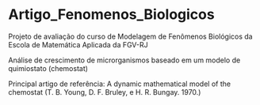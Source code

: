 # Artigo_Fenomenos_Biologicos
Projeto de avaliação do curso de Modelagem de Fenômenos Biológicos da Escola de Matemática Aplicada da FGV-RJ

Análise de crescimento de microrganismos baseado em um modelo de quimiostato (chemostat)

Principal artigo de referência: A dynamic mathematical model of the chemostat (T. B. Young, D. F. Bruley, e H. R. Bungay. 1970.)
